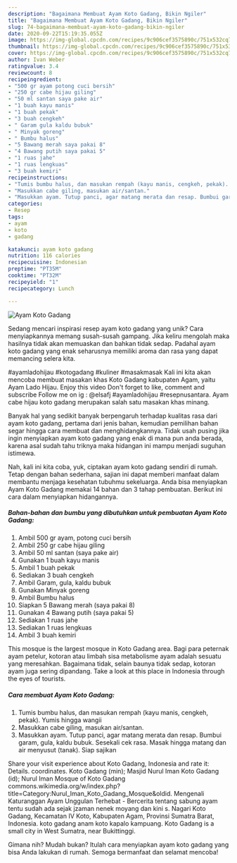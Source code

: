```yaml
---
description: "Bagaimana Membuat Ayam Koto Gadang, Bikin Ngiler"
title: "Bagaimana Membuat Ayam Koto Gadang, Bikin Ngiler"
slug: 74-bagaimana-membuat-ayam-koto-gadang-bikin-ngiler
date: 2020-09-22T15:19:35.055Z
image: https://img-global.cpcdn.com/recipes/9c906cef3575890c/751x532cq70/ayam-koto-gadang-foto-resep-utama.jpg
thumbnail: https://img-global.cpcdn.com/recipes/9c906cef3575890c/751x532cq70/ayam-koto-gadang-foto-resep-utama.jpg
cover: https://img-global.cpcdn.com/recipes/9c906cef3575890c/751x532cq70/ayam-koto-gadang-foto-resep-utama.jpg
author: Ivan Weber
ratingvalue: 3.4
reviewcount: 8
recipeingredient:
- "500 gr ayam potong cuci bersih"
- "250 gr cabe hijau giling"
- "50 ml santan saya pake air"
- "1 buah kayu manis"
- "1 buah pekak"
- "3 buah cengkeh"
- " Garam gula kaldu bubuk"
- " Minyak goreng"
- " Bumbu halus"
- "5 Bawang merah saya pakai 8"
- "4 Bawang putih saya pakai 5"
- "1 ruas jahe"
- "1 ruas lengkuas"
- "3 buah kemiri"
recipeinstructions:
- "Tumis bumbu halus, dan masukan rempah (kayu manis, cengkeh, pekak). Yumis hingga wangii"
- "Masukkan cabe giling, masukan air/santan."
- "Masukkan ayam. Tutup panci, agar matang merata dan resap. Bumbui garam, gula, kaldu bubuk. Sesekali cek rasa. Masak hingga matang dan air menyusut (tanak). Siap sajikan"
categories:
- Resep
tags:
- ayam
- koto
- gadang

katakunci: ayam koto gadang 
nutrition: 116 calories
recipecuisine: Indonesian
preptime: "PT35M"
cooktime: "PT32M"
recipeyield: "1"
recipecategory: Lunch

---
```



![Ayam Koto Gadang](https://img-global.cpcdn.com/recipes/9c906cef3575890c/751x532cq70/ayam-koto-gadang-foto-resep-utama.jpg)

Sedang mencari inspirasi resep ayam koto gadang yang unik? Cara menyiapkannya memang susah-susah gampang. Jika keliru mengolah maka hasilnya tidak akan memuaskan dan bahkan tidak sedap. Padahal ayam koto gadang yang enak seharusnya memiliki aroma dan rasa yang dapat memancing selera kita.

#ayamladohijau #kotogadang #kuliner #masakmasak Kali ini kita akan mencoba membuat masakan khas Koto Gadang kabupaten Agam, yaitu Ayam Lado Hijau. Enjoy this video Don&#39;t forget to like, comment and subscribe Follow me on ig : @elsafj #ayamladohijau #resepnusantara. Ayam cabe hijau koto gadang merupakan salah satu masakan khas minang.

Banyak hal yang sedikit banyak berpengaruh terhadap kualitas rasa dari ayam koto gadang, pertama dari jenis bahan, kemudian pemilihan bahan segar hingga cara membuat dan menghidangkannya. Tidak usah pusing jika ingin menyiapkan ayam koto gadang yang enak di mana pun anda berada, karena asal sudah tahu triknya maka hidangan ini mampu menjadi suguhan istimewa.


Nah, kali ini kita coba, yuk, ciptakan ayam koto gadang sendiri di rumah. Tetap dengan bahan sederhana, sajian ini dapat memberi manfaat dalam membantu menjaga kesehatan tubuhmu sekeluarga. Anda bisa menyiapkan Ayam Koto Gadang memakai 14 bahan dan 3 tahap pembuatan. Berikut ini cara dalam menyiapkan hidangannya.

<!--inarticleads1-->

##### Bahan-bahan dan bumbu yang dibutuhkan untuk pembuatan Ayam Koto Gadang:

1. Ambil 500 gr ayam, potong cuci bersih
1. Ambil 250 gr cabe hijau giling
1. Ambil 50 ml santan (saya pake air)
1. Gunakan 1 buah kayu manis
1. Ambil 1 buah pekak
1. Sediakan 3 buah cengkeh
1. Ambil  Garam, gula, kaldu bubuk
1. Gunakan  Minyak goreng
1. Ambil  Bumbu halus
1. Siapkan 5 Bawang merah (saya pakai 8)
1. Gunakan 4 Bawang putih (saya pakai 5)
1. Sediakan 1 ruas jahe
1. Sediakan 1 ruas lengkuas
1. Ambil 3 buah kemiri


This mosque is the largest mosque in Koto Gadang area. Bagi para peternak ayam petelur, kotoran atau limbah sisa metabolisme ayam adalah sesuatu yang meresahkan. Bagaimana tidak, selain baunya tidak sedap, kotoran ayam juga sering dipandang. Take a look at this place in Indonesia through the eyes of tourists. 

<!--inarticleads2-->

##### Cara membuat Ayam Koto Gadang:

1. Tumis bumbu halus, dan masukan rempah (kayu manis, cengkeh, pekak). Yumis hingga wangii
1. Masukkan cabe giling, masukan air/santan.
1. Masukkan ayam. Tutup panci, agar matang merata dan resap. Bumbui garam, gula, kaldu bubuk. Sesekali cek rasa. Masak hingga matang dan air menyusut (tanak). Siap sajikan


Share your visit experience about Koto Gadang, Indonesia and rate it: Details. coordinates. Koto Gadang (min); Masjid Nurul Iman Koto Gadang (id); Nurul Iman Mosque of Koto Gadang commons.wikimedia.org/w/index.php?title=Category:Nurul_Iman_Koto_Gadang_Mosque&amp;oldid. Mengenali Katuranggan Ayam Unggulan Terhebat - Bercerita tentang sabung ayam tentu sudah ada sejak jzaman nenek moyang dan kini s. Nagari Koto Gadang, Kecamatan IV Koto, Kabupaten Agam, Provinsi Sumatra Barat, Indonesia. koto gadang anam koto kapalo kampuang. Koto Gadang is a small city in West Sumatra, near Bukittinggi. 

Gimana nih? Mudah bukan? Itulah cara menyiapkan ayam koto gadang yang bisa Anda lakukan di rumah. Semoga bermanfaat dan selamat mencoba!
